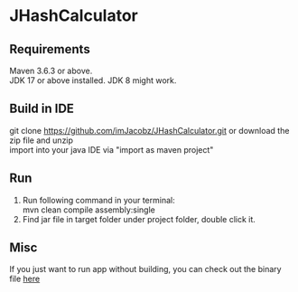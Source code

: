 # JHashCalculator

## Requirements

Maven 3.6.3 or above.  
JDK 17 or above installed. JDK 8 might work.

## Build in IDE

git clone https://github.com/imJacobz/JHashCalculator.git or download the zip file and unzip  
import into your java IDE via "import as maven project"

## Run

1. Run following command in your terminal:  
mvn clean compile assembly:single  
2. Find jar file in target folder under project folder, double click it.

## Misc

If you just want to run app without building, you can check out the binary file [here](https://github.com/imJacobz/JHashCalculator/releases/download/publish/JFileHashCalculator-1.0.2.zip)
